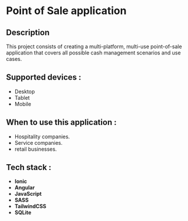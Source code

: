 # Point of Sale application

## Description
This project consists of creating a multi-platform, multi-use point-of-sale application that covers all possible cash management scenarios and use cases.

## Supported devices :
- Desktop
- Tablet
- Mobile

## When to use this application :
- Hospitality companies.
- Service companies.
- retail businesses.

## Tech stack :
- **Ionic**
- **Angular**
- **JavaScript**
- **SASS**
- **TailwindCSS**
- **SQLite**
